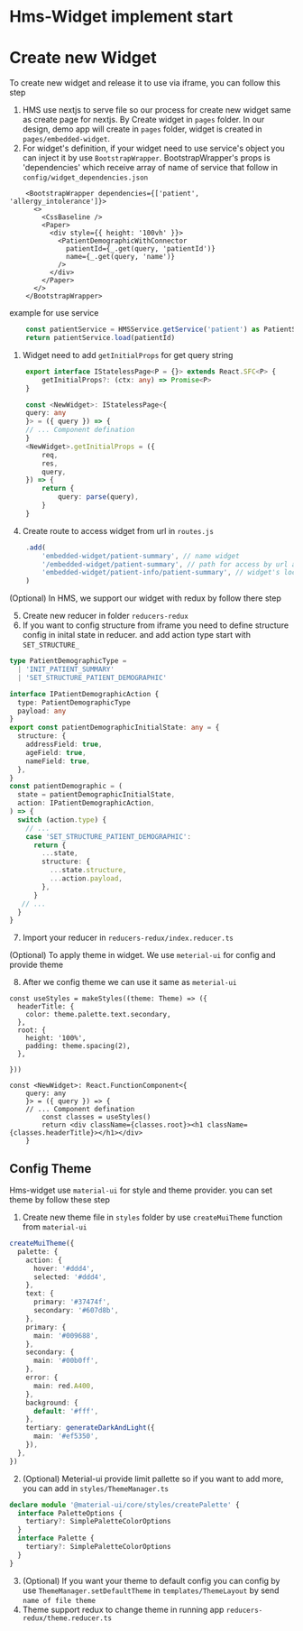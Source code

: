 # Hms-Widget implement start

# Create new Widget
To create new widget and release it to use via iframe, you can follow this step
1. HMS use nextjs to serve file so our process for create new widget same as create page for nextjs. By Create widget in `pages` folder. In our design, demo app will create in `pages` folder, widget is created in `pages/embedded-widget`.
2. For widget's definition, if your widget need to use service's object you can inject it by use `BootstrapWrapper`. BootstrapWrapper's props is 'dependencies' which receive array of name of service that follow in `config/widget_dependencies.json` 
```tsx
    <BootstrapWrapper dependencies={['patient', 'allergy_intolerance']}>
      <>
        <CssBaseline />
        <Paper>
          <div style={{ height: '100vh' }}>
            <PatientDemographicWithConnector
              patientId={_.get(query, 'patientId')}
              name={_.get(query, 'name')}
            />
          </div>
        </Paper>
      </>
    </BootstrapWrapper>
```
example for use service

```ts
    const patientService = HMSService.getService('patient') as PatientService
    return patientService.load(patientId)
```

1. Widget need to add `getInitialProps` for get query string
```ts
    export interface IStatelessPage<P = {}> extends React.SFC<P> {
        getInitialProps?: (ctx: any) => Promise<P>
    }

    const <NewWidget>: IStatelessPage<{
    query: any
    }> = ({ query }) => {
    // ... Component defination
    }
    <NewWidget>.getInitialProps = ({
        req,
        res,
        query,
    }) => {
        return {
            query: parse(query),
        }
    }
```
4. Create route to access widget from url in `routes.js`

```js
    .add(
        'embedded-widget/patient-summary', // name widget
        '/embedded-widget/patient-summary', // path for access by url and acces by iframe-sdk
        'embedded-widget/patient-info/patient-summary', // widget's location
    )
```
(Optional) In HMS, we support our widget with redux by follow there step

5. Create new reducer in folder `reducers-redux`
6. If you want to config structure from iframe you need to define structure config in inital state in reducer. and add action type start with `SET_STRUCTURE_`
```ts
type PatientDemographicType =
  | 'INIT_PATIENT_SUMMARY'
  | 'SET_STRUCTURE_PATIENT_DEMOGRAPHIC'

interface IPatientDemographicAction {
  type: PatientDemographicType
  payload: any
}
export const patientDemographicInitialState: any = {
  structure: {
    addressField: true,
    ageField: true,
    nameField: true,
  },
}
const patientDemographic = (
  state = patientDemographicInitialState,
  action: IPatientDemographicAction,
) => {
  switch (action.type) {
    // ...
    case 'SET_STRUCTURE_PATIENT_DEMOGRAPHIC':
      return {
        ...state,
        structure: {
          ...state.structure,
          ...action.payload,
        },
      }
   // ...
  }
}
```
7. Import your reducer in `reducers-redux/index.reducer.ts`

(Optional) To apply theme in widget. We use `meterial-ui` for config and provide theme

8. After we config theme we can use it same as `meterial-ui`
```tsx
const useStyles = makeStyles((theme: Theme) => ({
  headerTitle: {
    color: theme.palette.text.secondary,
  },
  root: {
    height: '100%',
    padding: theme.spacing(2),
  },
 
}))

const <NewWidget>: React.FunctionComponent<{
    query: any
    }> = ({ query }) => {
    // ... Component defination
        const classes = useStyles()
        return <div className={classes.root}><h1 className={classes.headerTitle}></h1></div>
    }
```



## Config Theme

Hms-widget use `material-ui` for style and theme provider. you can set theme by follow these step
1. Create new theme file in `styles` folder by use `createMuiTheme` function from `material-ui`
```ts
createMuiTheme({
  palette: {
    action: {
      hover: '#ddd4',
      selected: '#ddd4',
    },
    text: {
      primary: '#37474f',
      secondary: '#607d8b',
    },
    primary: {
      main: '#009688',
    },
    secondary: {
      main: '#00b0ff',
    },
    error: {
      main: red.A400,
    },
    background: {
      default: '#fff',
    },
    tertiary: generateDarkAndLight({
      main: '#ef5350',
    }),
  },
})
```
2. (Optional) Meterial-ui provide limit pallette so if you want to add more, you can add in `styles/ThemeManager.ts` 
```ts
declare module '@material-ui/core/styles/createPalette' {
  interface PaletteOptions {
    tertiary?: SimplePaletteColorOptions
  }
  interface Palette {
    tertiary?: SimplePaletteColorOptions
  }
}
```
3. (Optional) If you want your theme to default config you can config by use `ThemeManager.setDefaultTheme` in `templates/ThemeLayout` by send `name of file theme`
4. Theme support redux to change theme in running app `reducers-redux/theme.reducer.ts`
